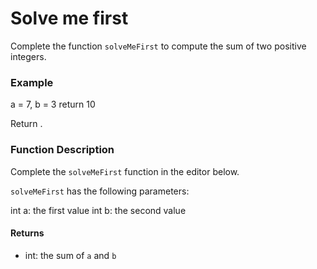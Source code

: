 # Solve me first

Complete the function `solveMeFirst` to compute the sum of two positive integers.

### Example
a = 7, b = 3
return 10

Return .

### Function Description

Complete the `solveMeFirst` function in the editor below.

`solveMeFirst` has the following parameters:

int a: the first value
int b: the second value

#### Returns
- int: the sum of `a` and `b`